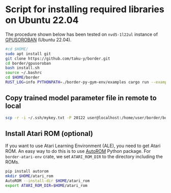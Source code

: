 # Script for installing required libraries on Ubuntu 22.04

The procedure shown below has been tested on `nvd5-1l22ul` instance of [GPUSOROBAN](https://soroban.highreso.jp) (Ubuntu 22.04).

```bash
#cd $HOME/
sudo apt install git
git clone https://github.com/taku-y/border.git
cd border/gpusoroban
bash install.sh
source ~/.bashrc
cd $HOME/border
RUST_LOG=info PYTHONPATH=./border-py-gym-env/examples cargo run --example random_cartpole
```

## Copy trained model parameter file in remote to local

```bash
scp -r -i ~/.ssh/mykey.txt -P 20122 user@localhost:/home/user/border/border/examples/model/dqn_pong border/examples/model
```

## Install Atari ROM (optional)

If you want to use Atari Learning Environment (ALE), you need to get Atari ROM.
An easy way to do this is to use [AutoROM](https://pypi.org/project/AutoROM/) Python package.
For `border-atari-env` crate, we set `ATARI_ROM_DIR` to the directory including the ROMs.

```bash
pip install autorom
mkdir $HOME/atari_rom
AutoROM --install-dir $HOME/atari_rom
export ATARI_ROM_DIR=$HOME/atari_rom
```
